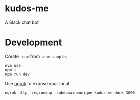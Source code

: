 # kudos-me
A Slack chat bot


# Development

Create `.env` from `.env-sample`.

```
nvm use
npm i
npm run dev
```

Use [ngrok](https://ngrok.com/) to expose your local

```
ngrok http -region=ap -subdomain=unique-kudos-me-duck 3000
```
